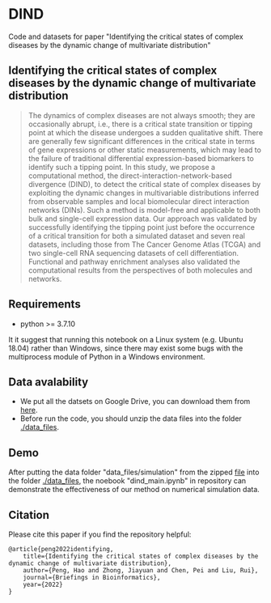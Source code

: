 # DIND
Code and datasets for paper "Identifying the critical states of complex diseases by the dynamic change of multivariate distribution"

## Identifying the critical states of complex diseases by the dynamic change of multivariate distribution
  > The dynamics of complex diseases are not always smooth; they are occasionally abrupt, i.e., there is a critical state transition or tipping point at which the disease undergoes a sudden qualitative shift. There are generally few significant differences in the critical state in terms of gene expressions or other static measurements, which may lead to the failure of traditional differential expression-based biomarkers to identify such a tipping point. In this study, we propose a computational method, the direct-interaction-network-based divergence (DIND), to detect the critical state of complex diseases by exploiting the dynamic changes in multivariable distributions inferred from observable samples and local biomolecular direct interaction networks (DINs). Such a method is model-free and applicable to both bulk and single-cell expression data. Our approach was validated by successfully identifying the tipping point just before the occurrence of a critical transition for both a simulated dataset and seven real datasets, including those from The Cancer Genome Atlas (TCGA) and two single-cell RNA sequencing datasets of cell differentiation. Functional and pathway enrichment analyses also validated the computational results from the perspectives of both molecules and networks.

## Requirements
- python >= 3.7.10

It it suggest that running this notebook on a Linux system (e.g. Ubuntu 18.04) rather than Windows, since there may exist some bugs with the multiprocess module of Python in a Windows environment.

## Data avalability
- We put all the datsets on Google Drive, you can download them from [here](https://drive.google.com/file/d/1eL6I393qSStDocIPgEEL2tC65WguD-Ql/view?usp=sharing).
- Before run the code, you should unzip the data files into the folder [./data_files](./data_files).

## Demo
After putting the data folder "data_files/simulation" from the zipped [file](https://drive.google.com/file/d/1eL6I393qSStDocIPgEEL2tC65WguD-Ql/view?usp=sharing) into the folder [./data_files](./data_files), the noebook "dind_main.ipynb" in repository can demonstrate the effectiveness of our method on numerical simulation data.

## Citation
Please cite this paper if you find the repository helpful:

    @article{peng2022identifying,  
        title={Identifying the critical states of complex diseases by the dynamic change of multivariate distribution},  
        author={Peng, Hao and Zhong, Jiayuan and Chen, Pei and Liu, Rui},  
        journal={Briefings in Bioinformatics},
        year={2022}
    }